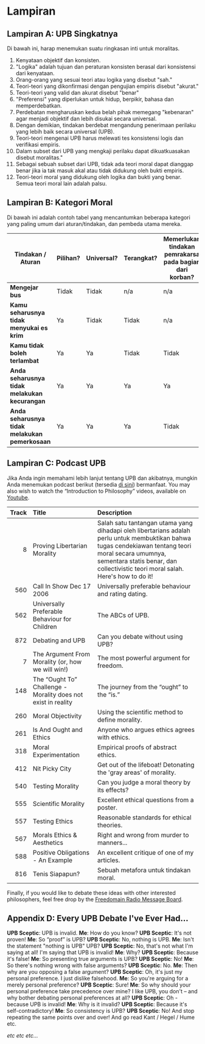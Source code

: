 # Lampiran

## Lampiran A: UPB Singkatnya

Di bawah ini, harap menemukan suatu ringkasan inti untuk moralitas.

1. Kenyataan objektif dan konsisten.
2. "Logika" adalah tujuan dan peraturan konsisten berasal dari konsistensi dari kenyataan.
3. Orang-orang yang sesuai teori atau logika yang disebut "sah."
4. Teori-teori yang dikonfirmasi dengan pengujian empiris disebut "akurat."
5. Teori-teori yang valid dan akurat disebut "benar"
6. "Preferensi" yang diperlukan untuk hidup, berpikir, bahasa dan memperdebatkan.
7. Perdebatan mengharuskan kedua belah pihak memegang "kebenaran" agar menjadi objektif dan lebih disukai secara universal.
8. Dengan demikian, tindakan berdebat mengandung penerimaan perilaku yang lebih baik secara universal (UPB).
9. Teori-teori mengenai UPB harus melewati tes konsistensi logis dan verifikasi empiris.
10. Dalam subset dari UPB yang mengkaji perilaku dapat dikuatkuasakan disebut moralitas."
11. Sebagai sebuah subset dari UPB, tidak ada teori moral dapat dianggap benar jika ia tak masuk akal atau tidak didukung oleh bukti empiris.
12. Teori-teori moral yang didukung oleh logika dan bukti yang benar. Semua teori moral lain adalah palsu.

## Lampiran B: Kategori Moral

Di bawah ini adalah contoh tabel yang mencantumkan beberapa kategori yang paling umum dari aturan/tindakan, dan pembeda utama mereka.

| Tindakan / Aturan                               | Pilihan? | Universal? | Terangkat? | Memerlukan tindakan pemrakarsa pada bagian dari korban? | Dapatkah pelanggar dihindari? | Kategori Moral           |
| ----------------------------------------------- | -------- | ---------- | ---------- | ------------------------------------------------------- | ----------------------------- | ------------------------ |
| **Mengejar bus**                                | Tidak    | Tidak      | n/a        | n/a                                                     | n/a                           | Netral                   |
| **Kamu seharusnya tidak menyukai es krim**      | Ya       | Tidak      | Tidak      | n/a                                                     | n/a                           | Netral (pilihan pribadi) |
| **Kamu tidak boleh terlambat**                  | Ya       | Ya         | Tidak      | Tidak                                                   | Ya                            | APA                      |
| **Anda seharusnya tidak melakukan kecurangan**  | Ya       | Ya         | Ya         | Ya                                                      | Ya                            | Baik                     |
| **Anda seharusnya tidak melakukan pemerkosaan** | Ya       | Ya         | Ya         | Tidak                                                   | Tidak                         | Baik                     |

## Lampiran C: Podcast UPB

Jika Anda ingin memahami lebih lanjut tentang UPB dan akibatnya, mungkin Anda menemukan podcast berikut (tersedia [di sini](www.freedomainradio.com)) bermanfaat. You may also wish to watch the “Introduction to Philosophy” videos, available on [Youtube](www.youtube.com/freedomainradio).

| Track | Title                                                         | Description                                                                                                                                                                                                                              |
| -----:|:------------------------------------------------------------- |:---------------------------------------------------------------------------------------------------------------------------------------------------------------------------------------------------------------------------------------- |
|     8 | Proving Libertarian Morality                                  | Salah satu tantangan utama yang dihadapi oleh libertarians adalah perlu untuk membuktikan bahwa tugas cendekiawan tentang teori moral secara umumnya, sementara statis benar, dan collectivistic teori moral salah. Here's how to do it! |
|   560 | Call In Show Dec 17 2006                                      | Universally preferable behaviour and rating dating.                                                                                                                                                                                      |
|   562 | Universally Preferable Behaviour for Children                 | The ABCs of UPB.                                                                                                                                                                                                                         |
|   872 | Debating and UPB                                              | Can you debate without using UPB?                                                                                                                                                                                                        |
|     7 | The Argument From Morality (or, how we will win!)             | The most powerful argument for freedom.                                                                                                                                                                                                  |
|   148 | The “Ought To” Challenge - Morality does not exist in reality | The journey from the “ought” to the “is.”                                                                                                                                                                                                |
|   260 | Moral Objectivity                                             | Using the scientific method to define morality.                                                                                                                                                                                          |
|   261 | Is And Ought and Ethics                                       | Anyone who argues ethics agrees with ethics.                                                                                                                                                                                             |
|   318 | Moral Experimentation                                         | Empirical proofs of abstract ethics.                                                                                                                                                                                                     |
|   412 | Nit Picky City                                                | Get out of the lifeboat! Detonating the 'gray areas' of morality.                                                                                                                                                                        |
|   540 | Testing Morality                                              | Can you judge a moral theory by its effects?                                                                                                                                                                                             |
|   555 | Scientific Morality                                           | Excellent ethical questions from a poster.                                                                                                                                                                                               |
|   557 | Testing Ethics                                                | Reasonable standards for ethical theories.                                                                                                                                                                                               |
|   567 | Morals Ethics & Aesthetics                                    | Right and wrong from murder to manners...                                                                                                                                                                                                |
|   588 | Positive Obligations - An Example                             | An excellent critique of one of my articles.                                                                                                                                                                                             |
|   816 | Tenis Siapapun?                                               | Sebuah metafora untuk tindakan moral.                                                                                                                                                                                                    |

Finally, if you would like to debate these ideas with other interested philosophers, feel free drop by the [Freedomain Radio Message Board](www.freedomainradio.com/board).

## Appendix D: Every UPB Debate I've Ever Had...

**UPB Sceptic**: UPB is invalid. **Me**: How do you know? **UPB Sceptic**: It's not proven! **Me**: So “proof” is UPB? **UPB Sceptic**: No, nothing is UPB. **Me**: Isn't the statement "nothing is UPB" UPB? **UPB Sceptic**: No, that's not what I'm saying at all! I'm saying that UPB is invalid! **Me**: Why? **UPB Sceptic**: Because it's false! **Me**: So presenting true arguments is UPB? **UPB Sceptic**: No! **Me**: So there's nothing wrong with false arguments? **UPB Sceptic**: No. **Me**: Then why are you opposing a false argument? **UPB Sceptic**: Oh, it's just my personal preference. I just dislike falsehood. **Me**: So you're arguing for a merely personal preference? **UPB Sceptic**: Sure! **Me**: So why should your personal preference take precedence over mine? I like UPB, you don't – and why bother debating personal preferences at all? **UPB Sceptic**: Oh - because UPB is invalid! **Me**: Why is it invalid? **UPB Sceptic**: Because it's self-contradictory! **Me**: So consistency is UPB? **UPB Sceptic**: No! And stop repeating the same points over and over! And go read Kant / Hegel / Hume etc.

*etc etc etc...*